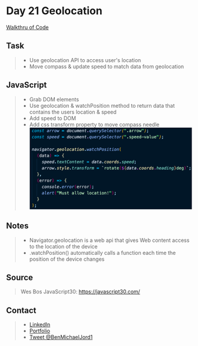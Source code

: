 # Day 21 Geolocation

[Walkthru of Code](https://youtu.be/2KEVRdh7j8w)

## Task

> - Use geolocation API to access user's location
> - Move compass & update speed to match data from geolocation

## JavaScript

> - Grab DOM elements
> - Use geolocation & watchPosition method to return data that contains the users location & speed
> - Add speed to DOM
> - Add css transform property to move compass needle
>   ![geolocation javascript](geolocation.png)

## Notes

> - Navigator.geolocation is a web api that gives Web content access to the location of the device
> - .watchPosition() automatically calls a function each time the position of the device changes

## Source

> Wes Bos JavaScript30: https://javascript30.com/

## Contact

> - [LinkedIn](https://www.linkedin.com/in/benjamin-alt-higginbotham/)
> - [Portfolio](https://my-portfolio.benjamin-higginbotham.vercel.app/)
> - [Tweet @BenMichaelJord1](https://twitter.com/BenMichaelJord1)
